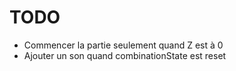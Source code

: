 # TODO

- Commencer la partie seulement quand Z est à 0
- Ajouter un son quand combinationState est reset
